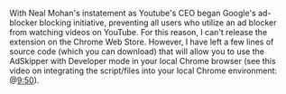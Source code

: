With Neal Mohan's instatement as Youtube's CEO began Google's ad-blocker blocking initiative, preventing all users who utilize an ad blocker from watching videos on YouTube. For this reason, I can't release the extension on the Chrome Web Store. However, I have left a few lines of source code (which you can download) that will allow you to use the AdSkipper with Developer mode in your local Chrome browser (see this video on integrating the script/files into your local Chrome environment: @[9:50](https://youtu.be/B8Ihv3xsWYs?si=ePnB4iZuOJ5LISy6&t=593)).


